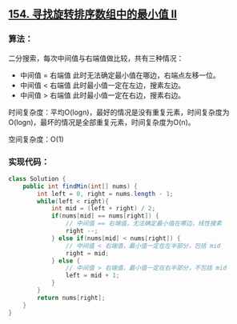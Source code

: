 ## [154. 寻找旋转排序数组中的最小值 II](https://leetcode-cn.com/problems/find-minimum-in-rotated-sorted-array-ii/)

### 算法：

二分搜索，每次中间值与右端值做比较，共有三种情况：

- 中间值 = 右端值  此时无法确定最小值在哪边，右端点左移一位。
- 中间值 < 右端值  此时最小值一定在左边，搜素左边。
- 中间值  > 右端值  此时最小值一定在右边，搜素右边。

时间复杂度：平均O(logn)，最好的情况是没有重复元素，时间复杂度为O(logn)，最坏的情况是全部重复元素，时间复杂度为O(n)。

空间复杂度：O(1)

### 实现代码：

```java
class Solution {
    public int findMin(int[] nums) {
        int left = 0, right = nums.length - 1;
        while(left < right){
            int mid = (left + right) / 2;
            if(nums[mid] == nums[right]) {
                // 中间值 == 右端值，无法确定最小值在哪边，线性搜素
                right --;
            } else if(nums[mid] < nums[right]) {
                // 中间值 < 右端值，最小值一定在左半部分，包括 mid
                right = mid;
            } else {
                // 中间值 > 右端值，最小值一定在右半部分，不包括 mid
                left = mid + 1;
            }
        }
        return nums[right];
    }
}
```

